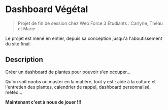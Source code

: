 # Dashboard Végétal

> Projet de fin de session chez Web Force 3
> Etudiants : Carlyne, Théau et Marie

Le projet est mené en entier, depuis sa conception jusqu'à l'aboutissement du site final.

## Description
Créer un dashboard de plantes pour pouvoir s'en occuper... 

Qu'on soit noobs ou master en la matière, tout y est : aide à la culture et l'entretien des plantes, calendrier de rappel, dashboard personnalisé, météo...

**Maintenant c'est à nous de jouer !!!**

